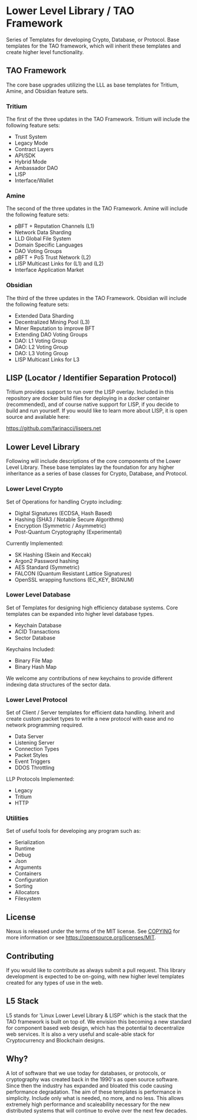 # Lower Level Library / TAO Framework

Series of Templates for developing Crypto, Database, or Protocol. Base templates for the TAO framework, which will inherit these templates and create higher level functionality.


## TAO Framework

The core base upgrades utilizing the LLL as base templates for Tritium, Amine, and Obsidian feature sets.

### Tritium

The first of the three updates in the TAO Framework. Tritium will include the following feature sets:

* Trust System  
* Legacy Mode  
* Contract Layers  
* API/SDK  
* Hybrid Mode  
* Ambassador DAO  
* LISP  
* Interface/Wallet  

### Amine

The second of the three updates in the TAO Framework. Amine will include the following feature sets:

* pBFT + Reputation Channels (L1)
* Network Data Sharding
* LLD Global File System
* Domain Specific Languages
* DAO Voting Groups
* pBFT + PoS Trust Network (L2)
* LISP Multicast Links for (L1) and (L2)
* Interface Application Market

### Obsidian

The third of the three updates in the TAO Framework. Obsidian will include the following feature sets:

* Extended Data Sharding
* Decentralized Mining Pool (L3)
* Miner Reputation to improve BFT
* Extending DAO Voting Groups
* DAO: L1 Voting Group
* DAO: L2 Voting Group
* DAO: L3 Voting Group
* LISP Multicast Links for L3


## LISP (Locator / Identifier Separation Protocol)

Tritium provides support to run over the LISP overlay. Included in this repository are docker build files for deploying in a docker container (recommended), and of course native support for LISP, if you decide to build and run yourself. If you would like to learn more about LISP, it is open source and available here:

https://github.com/farinacci/lispers.net


## Lower Level Library

Following will include descriptions of the core components of the Lower Level Library. These base templates lay the foundation for any higher inheritance as a series of base classes for Crypto, Database, and Protocol.

### Lower Level Crypto

Set of Operations for handling Crypto including:

* Digital Signatures (ECDSA, Hash Based)
* Hashing (SHA3 / Notable Secure Algorithms)
* Encryption (Symmetric / Asymmetric)
* Post-Quantum Cryptography (Experimental)

Currently Implemented:

* SK Hashing (Skein and Keccak)
* Argon2 Password hashing
* AES Standard (Symmetric)
* FALCON (Quantum Resistant Lattice Signatures)
* OpenSSL wrapping functions (EC_KEY, BIGNUM)


### Lower Level Database

Set of Templates for designing high efficiency database systems. Core templates can be expanded into higher level database types.

* Keychain Database
* ACID Transactions
* Sector Database

Keychains Included:

* Binary File Map
* Binary Hash Map

We welcome any contributions of new keychains to provide different indexing data structures of the sector data.

### Lower Level Protocol

Set of Client / Server templates for efficient data handling. Inherit and create custom packet types to write a new protocol with ease and no network programming required.

* Data Server
* Listening Server
* Connection Types
* Packet Styles
* Event Triggers
* DDOS Throttling

LLP Protocols Implemented:

* Legacy
* Tritium
* HTTP


### Utilities

Set of useful tools for developing any program such as:

* Serialization
* Runtime
* Debug
* Json
* Arguments
* Containers
* Configuration
* Sorting
* Allocators
* Filesystem


## License

Nexus is released under the terms of the MIT license. See [COPYING](COPYING.MD) for more
information or see https://opensource.org/licenses/MIT.


## Contributing
If you would like to contribute as always submit a pull request. This library development is expected to be on-going, with new higher level templates created for any types of use in the web.

## L5 Stack
L5 stands for 'Linux Lower Level Library & LISP' which is the stack that the TAO framework is built on top of.
We envision this becoming a new standard for component based web design, which has the potential to decentralize web services.
It is also a very useful and scale-able stack for Cryptocurrency and Blockchain designs.

## Why?
A lot of software that we use today for databases, or protocols, or cryptography was created back in the 1990's as open source software. Since then the industry has expanded and bloated this code causing performance degradation. The aim of these templates is performance in simplicity. Include only what is needed, no more, and no less. This allows extremely high performance and scaleability necessary for the new distributed systems that will continue to evolve over the next few decades.

